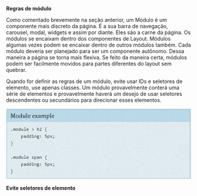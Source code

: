 **Regras de módulo**

Como comentado brevemente na seção anterior, um Módulo é um componente mais discreto da página. É a sua barra de navegação, carousel, modal, widgets e assim por diante. Eles são a carne da página. Os módulos se encaixam dentro dos componentes de Layout. Módulos algumas vezes podem se encaixar dentro de outros módulos também. Cada módulo deveria ser planejado para ser um componente autônomo. Dessa maneira a página se torna mais flexiva. Se feito da maneira certa, módulos podem ser facilmente movidos para partes diferentes do layout sem quebrar.

Quando for definir as regras de um módulo, evite usar IDs e seletores de elemento, use apenas classes. Um módulo provavelmente conterá uma série de elementos e provavelmente haverá um desejo de usar seletores descendentes ou secundários para direcionar esses elementos.

<img src="images/exemplo-modulo.PNG" alt="">

**Evite seletores de elemento** 

